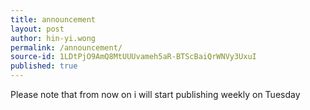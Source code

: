 ```yaml
---
title: announcement
layout: post
author: hin-yi.wong
permalink: /announcement/
source-id: 1LDtPjO9AmQ8MtUUUvameh5aR-BTScBaiQrWNVy3UxuI
published: true
---
```

Please note that from now on i will start publishing weekly on Tuesday

